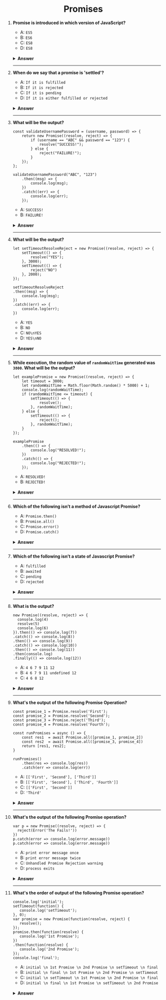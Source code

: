 <div align="center">
<h1>Promises</h1>
</div>

<ol>
<li>

**Promise is introduced in which version of JavaScript?**

- A: `ES5`
- B: `ES6`
- C: `ES8`
- D: `ES8`

<br/>
<details>
<summary><b>Answer</b></summary>
<p>

#### Option: B

</p>
</details>
</li>

---

<li>

**When do we say that a promise is 'settled'?**

- A: `If it is fulfilled`
- B: `If it is rejected`
- C: `If it is pending`
- D: `If it is either fulfilled or rejected`

<br/>
<details>
<summary><b>Answer</b></summary>
<p>

#### Option: D

</p>
</details>
</li>

---

<li>

**What will be the output?**

```JS
const validateUsernamePassword = (username, password) => {
	return new Promise((resolve, reject) => {
		if (username == "ABC" && password == "123") {
			resolve("SUCCESS!");
		} else {
			reject("FAILURE!");
		}
	});
};

validateUsernamePassword("ABC", "123")
	.then((msg) => {
		console.log(msg);
	})
	.catch((err) => {
		console.log(err);
	});
```

- A: `SUCCESS!`
- B: `FAILURE!`

<br/>
<details>
<summary><b>Answer</b></summary>
<p>

#### Option: A

</p>
</details>
</li>

---

<li>

**What will be the output?**

```JS
let setTimeoutResolveReject = new Promise((resolve, reject) => {
	setTimeout(() => {
		resolve("YES");
	}, 3000);
	setTimeout(() => {
		reject("NO")
	}, 2000);
});

setTimeoutResolveReject
.then((msg) => {
	console.log(msg);
})
.catch((err) => {
	console.log(err);
})
```

- A: `YES`
- B: `NO`
- C: `NO\nYES`
- D: `YES\nNO`

<br/>
<details>
<summary><b>Answer</b></summary>
<p>

#### Option: B

</p>
</details>
</li>

---

<li>

**While execution, the random value of `randomWaitTime` generated was `3800`. What will be the output?**

```JS
let examplePromise = new Promise((resolve, reject) => {
	let timeout = 3000;
	let randomWaitTime = Math.floor(Math.random() * 5000) + 1;
	console.log(randomWaitTime);
	if (randomWaitTime <= timeout) {
		setTimeout(() => {
			resolve();
		}, randomWaitTime);
	} else {
		setTimeout(() => {
			reject();
		}, randomWaitTime);
	}
});

examplePromise
	.then(() => {
		console.log("RESOLVED!");
	})
	.catch(() => {
		console.log("REJECTED!");
	});
```

- A: `RESOLVED!`
- B: `REJECTED!`

<br/>
<details>
<summary><b>Answer</b></summary>
<p>

#### Option: B

</p>
</details>
</li>

---

<li>

**Which of the following isn’t a method of Javascript Promise?**

- A: `Promise.then()`
- B: `Promise.all()`
- C: `Promise.error()`
- D: `Promise.catch()`

<br/>
<details>
<summary><b>Answer</b></summary>
<p>

#### Option: C

</p>
</details>
</li>

---

<li>

**Which of the following isn’t a state of Javascript Promise?**

- A: `fulfilled`
- B: `awaited`
- C: `pending`
- D: `rejected`

<br/>
<details>
<summary><b>Answer</b></summary>
<p>

#### Option: B

</p>
</details>
</li>

---

<li>

**What is the output?**

```JS
new Promise((resolve, reject) => {
  console.log(4)
  resolve(5)
  console.log(6)
}).then(() => console.log(7))
.catch(() => console.log(8))
.then(() => console.log(9))
.catch(() => console.log(10))
.then(() => console.log(11))
.then(console.log)
.finally(() => console.log(12))
```

- A: `4 6 7 9 11 12`
- B: `4 6 7 9 11 undefined 12`
- C: `4 6 8 12`

<br/>
<details>
<summary><b>Answer</b></summary>
<p>

#### Option: B

</p>
</details>
</li>

---

<li>

**What's the output of the following Promise Operation?**

```JS
const promise_1 = Promise.resolve('First');
const promise_2 = Promise.resolve('Second');
const promise_3 = Promise.reject('Third');
const promise_4 = Promise.resolve('Fourth');

const runPromises = async () => {
	const res1  = await Promise.all([promise_1, promise_2])
	const res2  = await Promise.all([promise_3, promise_4])
	return [res1, res2];
}

runPromises()
	.then(res => console.log(res))
	.catch(err => console.log(err))
```

- A: `[['First', 'Second'], ['Third']]`
- B: `[['First', 'Second'], ['Third', 'Fourth']]`
- C: `[['First', 'Second']]`
- D: `'Third'`

<br/>
<details>
<summary><b>Answer</b></summary>
<p>

#### Option: D

> `Promise.all[...promises]` method wait for an array of promises to resolve. Promise.all() will reject immediately upon any of the input promises being rejected. In our case, During runPromises() function invocation, promise_3 gets rejected with the value 'Third'. The value gets logged to the console, via error handling Promise Instance Method `catch()`. As a result, 'Third' gets printed.

</p>
</details>
</li>

---

<li>

**What's the output of the following Promise operation?**

```JS
var p = new Promise((resolve, reject) => {
  reject(Error('The Fails!'))
})
p.catch(error => console.log(error.message))
p.catch(error => console.log(error.message))
```

- A: `print error message once`
- B: `print error message twice`
- C: `Unhandled Promise Rejection warning`
- D: `process exits`

<br/>
<details>
<summary><b>Answer</b></summary>
<p>

#### Option: B

> The promise `p` gets rejected due to `reject` callback in Promise Constructor and the error message gets attached to the `.catch()` method. In this case, `.catch()` works like the DOM `.addEventListener('event', callback`) method. Both catch method will be called separately with the same arguments. Hence, the error message gets printed twice.

</p>
</details>
</li>

---

<li>

**What's the order of output of the following Promise operation?**

```JS
console.log('initial');
setTimeout(function() {
   console.log('setTimeout');
}, 0);
var promise = new Promise(function(resolve, reject) {
   resolve();
});
promise.then(function(resolve) {
   console.log('1st Promise');
})
.then(function(resolve) {
   console.log('2nd Promise');
});
console.log('final');
```

- A: `initial \n 1st Promise \n 2nd Promise \n setTimeout \n final`
- B: `initial \n final \n 1st Promise \n 2nd Promise \n setTimeout`
- C: `initial \n setTimeout \n 1st Promise \n 2nd Promise \n final`
- D: `initial \n final \n 1st Promise \n setTimeout \n 2nd Promise`

<br/>
<details>
<summary><b>Answer</b></summary>
<p>

#### Option: B

</li>

</ol>
